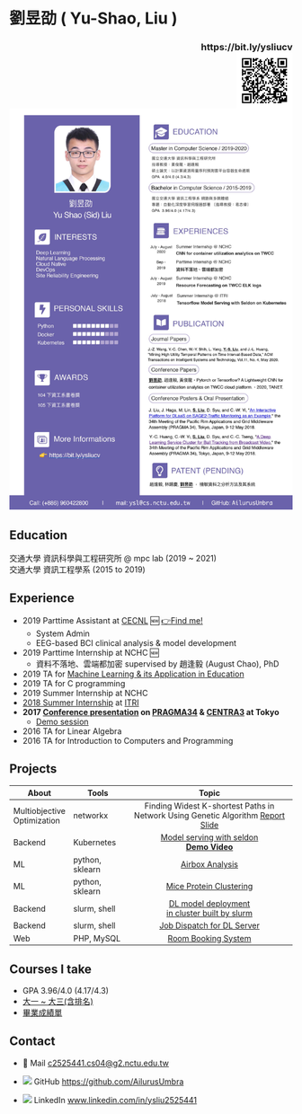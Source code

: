 # 劉昱劭  ( Yu-Shao, Liu )
<h3 align="right"> https://bit.ly/ysliucv <br>
<img align="right" width="100" height="100" src="https://github.com/AilurusUmbra/Archived/blob/master/entry.png">

![](2020_chi_CV.jpg)


## Education
交通大學 資訊科學與工程研究所 @ mpc lab (2019 ~ 2021) <br>
交通大學 資訊工程學系 (2015 to 2019)<br>
<!--Bachelor at NCTU CS (2015 to 2019)-->

## Experience 
 * 2019 Parttime Assistant at [CECNL](https://sites.google.com/view/wei-cecnl) 🆕 [👉Find me!](https://sites.google.com/view/wei-cecnl/people?authuser=0#h.p_DR9G1urEgm8c)
    * System Admin
    * EEG-based BCI clinical analysis & model development
 * 2019 Parttime Internship at NCHC 🆕
    * 資料不落地、雲端都加密 supervised by 趙逢毅 (August Chao), PhD
 * 2019 TA for [Machine Learning & its Application in Education](https://github.com/dollars9256741/5864_MLinEDU)
 * 2019 TA for C programming
 * 2019 Summer Internship at NCHC
 * [2018 Summer Internship](https://drive.google.com/open?id=1tVOgL9xqbFJ2H9iSGo-d4oY9E-20wKqk) at [ITRI](https://www.itri.org.tw/) 
 * **2017 [Conference presentation](https://drive.google.com/file/d/1ZAXL8MgYhmEE68rrB5j7C42p5C3Sw9Fl/view) on [PRAGMA34](http://www.pragma-grid.net/pragma34/) & [CENTRA3](http://www.globalcentra.org/centra3/) at Tokyo**
      * [Demo session](http://www.pragma-grid.net/meetings/pragma-34-presentations/)
 * 2016 TA for Linear Algebra
 * 2016 TA for Introduction to Computers and Programming

## Projects
| About | Tools | Topic |
| -------- |---|:--------:|
| Multiobjective <br> Optimization | networkx | Finding Widest K-shortest Paths in Network Using Genetic Algorithm [Report](https://github.com/AilurusUmbra/evolutionary_computation/blob/master/EC_0416235_final_report.pdf) [Slide](https://github.com/AilurusUmbra/evolutionary_computation/blob/master/EC_Term_slide.pdf)
| Backend | Kubernetes | [Model serving with seldon](https://github.com/AilurusUmbra/Archived/blob/master/summer.pdf)<br> [**Demo Video**](https://drive.google.com/open?id=1AzHRxH3mCPZIh4bj2OLzEZ5Fqvf1HOPW)
| ML | python, sklearn|[Airbox Analysis](https://github.com/AilurusUmbra/machine_learning/blob/master/final/final-presentation-2.pdf)
| ML | python, sklearn| [Mice Protein Clustering](https://github.com/AilurusUmbra/DS2/blob/master/final/final_0416235.pdf) |
| Backend | slurm, shell | [DL model deployment<br>in cluster built by slurm](https://drive.google.com/open?id=1ZAXL8MgYhmEE68rrB5j7C42p5C3Sw9Fl)
| Backend | slurm, shell |[Job Dispatch for DL Server](https://drive.google.com/open?id=1W2wAycVoLv551ttIPnz_IkIneuk5MGzL)
| Web| PHP, MySQL | [Room Booking System](https://github.com/AilurusUmbra/RoomBooking) |

## Courses I take
* GPA 3.96/4.0 (4.17/4.3)
* [大一 ~ 大三(含排名)](https://drive.google.com/open?id=1G8DoCVXINVcS0xQNEzHtcc3qZAV6e_58)
* [畢業成績單](https://drive.google.com/open?id=1jCp361IQA_IWuDS_xqZtDW_RfInOlAZd)

## Contact
* 📧 Mail
c2525441.cs04@g2.nctu.edu.tw

* ![](https://i.imgur.com/OoqjT3S.png)   GitHub
https://github.com/AilurusUmbra

* ![](https://i.imgur.com/ojdaaUu.png) LinkedIn
www.linkedin.com/in/ysliu2525441

